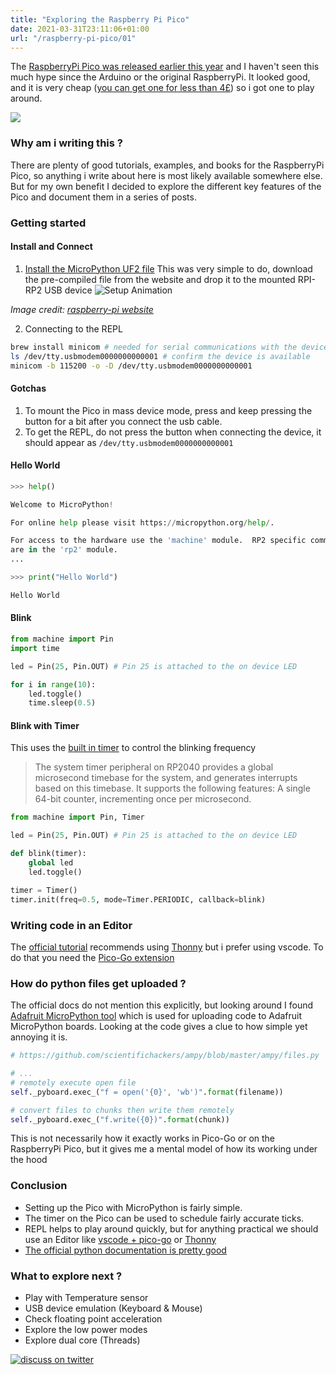 ```yaml
---
title: "Exploring the Raspberry Pi Pico"
date: 2021-03-31T23:11:06+01:00
url: "/raspberry-pi-pico/01"
---
```


The [RaspberryPi Pico was released earlier this year](https://www.raspberrypi.org/blog/raspberry-pi-silicon-pico-now-on-sale/) and I haven't seen this much hype since the Arduino or the original RaspberryPi. It looked good, and it is very cheap ([you can get one for less than 4£](https://thepihut.com/products/raspberry-pi-pico)) so i got one to play around.

![](https://www.raspberrypi.org/documentation/rp2040/getting-started/static/64b50c4316a7aefef66290dcdecda8be/Pico-R3-SDK11-Pinout.svg)

### Why am i writing this ?

There are plenty of good tutorials, examples, and books for the RaspberryPi Pico, so anything i write about here is most likely available somewhere else. But for my own benefit I decided to explore the different key features of the Pico and document them in a series of posts.

### Getting started

#### Install and Connect

1. [Install the MicroPython UF2 file](https://www.raspberrypi.org/documentation/rp2040/getting-started/#getting-started-with-micropython)
This was very simple to do, download the pre-compiled file from the website and drop it to the mounted RPI-RP2 USB device
![Setup Animation](https://www.raspberrypi.org/documentation/rp2040/getting-started/static/4e43e3d335a3769aa85da9519b67af89/MicroPython-FINAL.gif)

*Image credit: [raspberry-pi website](https://www.raspberrypi.org/documentation/rp2040/getting-started/#getting-started-with-micropython)*

2. Connecting to the REPL

```bash
brew install minicom # needed for serial communications with the device
ls /dev/tty.usbmodem0000000000001 # confirm the device is available
minicom -b 115200 -o -D /dev/tty.usbmodem0000000000001
```

#### Gotchas

1. To mount the Pico in mass device mode, press and keep pressing the button for a bit after you connect the usb cable.
2. To get the REPL, do not press the button when connecting the device, it should appear as `/dev/tty.usbmodem0000000000001`

#### Hello World

```python
>>> help()

Welcome to MicroPython!

For online help please visit https://micropython.org/help/.

For access to the hardware use the 'machine' module.  RP2 specific commands
are in the 'rp2' module.
...

>>> print("Hello World")

Hello World
```

#### Blink

```python
from machine import Pin
import time

led = Pin(25, Pin.OUT) # Pin 25 is attached to the on device LED

for i in range(10):
    led.toggle()
    time.sleep(0.5)
```

#### Blink with Timer

This uses the [built in timer](https://datasheets.raspberrypi.org/rp2040/rp2040-datasheet.pdf) to control the blinking frequency

> The system timer peripheral on RP2040 provides a global microsecond timebase for the system, and generates
> interrupts based on this timebase. It supports the following features:
> A single 64-bit counter, incrementing once per microsecond.

```python
from machine import Pin, Timer

led = Pin(25, Pin.OUT) # Pin 25 is attached to the on device LED

def blink(timer):
    global led
    led.toggle()

timer = Timer()
timer.init(freq=0.5, mode=Timer.PERIODIC, callback=blink)
```

### Writing code in an Editor

The [official tutorial](https://projects.raspberrypi.org/en/projects/getting-started-with-the-pico/2) recommends using [Thonny](https://thonny.org/) but i prefer using vscode. To do that you need the [Pico-Go extension](https://marketplace.visualstudio.com/items?itemName=ChrisWood.pico-go)

### How do python files get uploaded ?

The official docs do not mention this explicitly, but looking around I found [Adafruit MicroPython tool](https://github.com/scientifichackers/ampy) which is used for uploading code to Adafruit MicroPython boards. Looking at the code gives a clue to how simple yet annoying it is.

```python
# https://github.com/scientifichackers/ampy/blob/master/ampy/files.py

# ...
# remotely execute open file
self._pyboard.exec_("f = open('{0}', 'wb')".format(filename))

# convert files to chunks then write them remotely
self._pyboard.exec_("f.write({0})".format(chunk))
```

This is not necessarily how it exactly works in Pico-Go or on the RaspberryPi Pico, but it gives me a mental model of how its working under the hood

### Conclusion

* Setting up the Pico with MicroPython is fairly simple.
* The timer on the Pico can be used to schedule fairly accurate ticks.
* REPL helps to play around quickly, but for anything practical we should use an Editor like [vscode + pico-go](https://marketplace.visualstudio.com/items?itemName=ChrisWood.pico-go) or [Thonny](https://thonny.org/)
* [The official python documentation is pretty good](https://datasheets.raspberrypi.org/pico/raspberry-pi-pico-python-sdk.pdf)

### What to explore next ?

* Play with Temperature sensor
* USB device emulation (Keyboard & Mouse)
* Check floating point acceleration
* Explore the low power modes
* Explore dual core (Threads)

[![discuss on twitter](https://img.shields.io/badge/-discuss-blue?style=flat-square&logo=Twitter&logoColor=white)](https://twitter.com/intent/tweet?text=@abdallahhodieb%20https://www.abdallahhodieb.com/raspberry-pi-pico/01)

